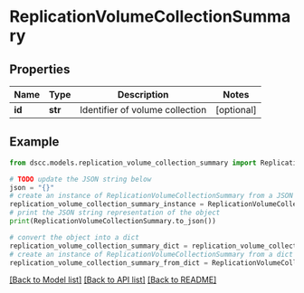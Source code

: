 # ReplicationVolumeCollectionSummary


## Properties

Name | Type | Description | Notes
------------ | ------------- | ------------- | -------------
**id** | **str** | Identifier of volume collection | [optional] 

## Example

```python
from dscc.models.replication_volume_collection_summary import ReplicationVolumeCollectionSummary

# TODO update the JSON string below
json = "{}"
# create an instance of ReplicationVolumeCollectionSummary from a JSON string
replication_volume_collection_summary_instance = ReplicationVolumeCollectionSummary.from_json(json)
# print the JSON string representation of the object
print(ReplicationVolumeCollectionSummary.to_json())

# convert the object into a dict
replication_volume_collection_summary_dict = replication_volume_collection_summary_instance.to_dict()
# create an instance of ReplicationVolumeCollectionSummary from a dict
replication_volume_collection_summary_from_dict = ReplicationVolumeCollectionSummary.from_dict(replication_volume_collection_summary_dict)
```
[[Back to Model list]](../README.md#documentation-for-models) [[Back to API list]](../README.md#documentation-for-api-endpoints) [[Back to README]](../README.md)


